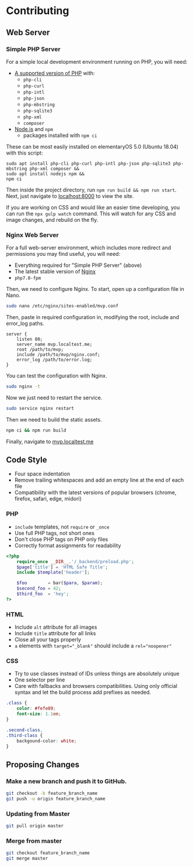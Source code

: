 # Contributing

## Web Server

### Simple PHP Server

For a simple local development environment running on PHP, you will need:

* [A supported version of PHP](http://php.net/supported-versions.php) with:
  * `php-cli`
  * `php-curl`
  * `php-intl`
  * `php-json`
  * `php-mbstring`
  * `php-sqlite3`
  * `php-xml`
  * `composer`
* [Node.js](https://nodejs.org/) and `npm`
  * packages installed with `npm ci`

These can be most easily installed on elementaryOS 5.0 (Ubuntu 18.04) with this script:

```
sudo apt install php-cli php-curl php-intl php-json php-sqlite3 php-mbstring php-xml composer &&
sudo apt install nodejs npm &&
npm ci
```

Then inside the project directory, run `npm run build && npm run start`. Next,
just navigate to [localhost:8000](http://localhost:8000/) to view the site.

If you are working on CSS and would like an easier time developing, you can run
the `npx gulp watch` command. This will watch for any CSS and image changes,
and rebuild on the fly.

### Nginx Web Server

For a full web-server environment, which includes more redirect and permissions
you may find useful, you will need:

* Everything required for "Simple PHP Server" (above)
* The latest stable version of [Nginx](http://nginx.org)
* `php7.0-fpm`

Then, we need to configure Nginx. To start, open up a configuration file in
Nano.

```bash
sudo nano /etc/nginx/sites-enabled/mvp.conf
```

Then, paste in required configuration in, modifying the root, include and
error_log paths.

```
server {
    listen 80;
    server_name mvp.localtest.me;
    root /path/to/mvp;
    include /path/to/mvp/nginx.conf;
    error_log /path/to/error.log;
}
```

You can test the configuration with Nginx.

```bash
sudo nginx -t
```

Now we just need to restart the service.

```bash
sudo service nginx restart
```

Then we need to build the static assets.

```bash
npm ci && npm run build
```

Finally, navigate to [mvp.localtest.me](http://mvp.localtest.me)

## Code Style

 - Four space indentation
 - Remove trailing whitespaces and add an empty line at the end of each file
 - Compatibility with the latest versions of popular browsers (chrome, firefox,
     safari, edge, midori)

### PHP
 - `include` templates, not `require` or `_once`
 - Use full PHP tags, not short ones
 - Don't close PHP tags on PHP only files
 - Correctly format assignments for readability

```php
<?php
    require_once __DIR__.'/_backend/preload.php';
    $page['title'] = 'HTML Safe Title';
    include $template['header'];

    $foo        = bar($para, $param);
    $second_foo = 42;
    $third_foo  = 'hey';
?>
```

### HTML
 - Include `alt` attribute for all images
 - Include `title` attribute for all links
 - Close all your tags properly
 - `a` elements with `target="_blank"` should include a `rel="noopener"`

### CSS
 - Try to use classes instead of IDs unless things are absolutely unique
 - One selector per line
 - Care with fallbacks and browsers compatibilities. Using only official syntax
     and let the build process add prefixes as needed.

```css
.class {
    color: #fefe89;
    font-size: 1.1em;
}

.second-class,
.third-class {
    backgound-color: white;
}
```

## Proposing Changes

### Make a new branch and push it to GitHub.
```bash
git checkout -b feature_branch_name
git push -u origin feature_branch_name
```

### Updating from Master
```bash
git pull origin master
```

### Merge from master
```bash
git checkout feature_branch_name
git merge master
```
